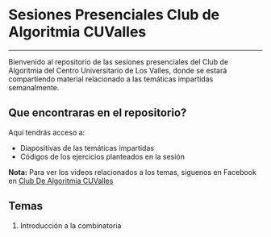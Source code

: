# Sesiones Presenciales Club de Algoritmia CUValles
___

Bienvenido al repositorio de las sesiones presenciales del Club de Algoritmia del Centro
Universitario de Los Valles, donde se estará compartiendo material relacionado a las temáticas
impartidas semanalmente.

## Que encontraras en el repositorio?

Aquí tendrás acceso a:

* Diapositivas de las temáticas impartidas
* Códigos de los ejercicios planteados en la sesión

**Nota:** Para ver los videos relacionados a los temas, síguenos en Facebook en [Club De Algoritmia CUValles](https://www.facebook.com/Club-De-Algoritmia-CUValles-2091337547612436/ "Club De Algoritmia CUValles")

## Temas

1. Introducción a la combinatoria 